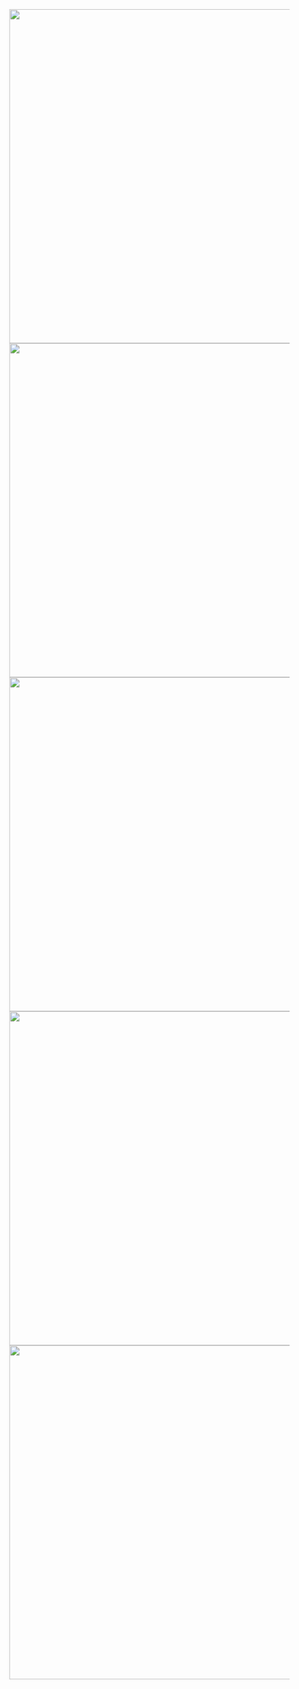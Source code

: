 <img width="600px" src="https://github-readme-stats.vercel.app/api?username=pdrajan&theme=radical&hide_border=true&include_all_commits=true&show_icons=true&rank_icon=github&count_private=true" />
<img width="600px" src="https://github-readme-streak-stats.herokuapp.com/?user=pdrajan&theme=radical&hide_border=true" />
<img width="600px" src="https://github-readme-stats.vercel.app/api/top-langs/?username=pdrajan&theme=radical&hide_border=true&include_all_commits=true&count_private=true&layout=compact" />
<img width="600px" src="https://wakatime.com/share/@pdrajan/7586139e-cddb-47f8-bc96-c19912534f4b.svg" />
<img width="600px" src="https://wakatime.com/share/@pdrajan/a7509348-ccc9-4a0b-83f7-d6dfd6b7e37f.svg"/>
 
